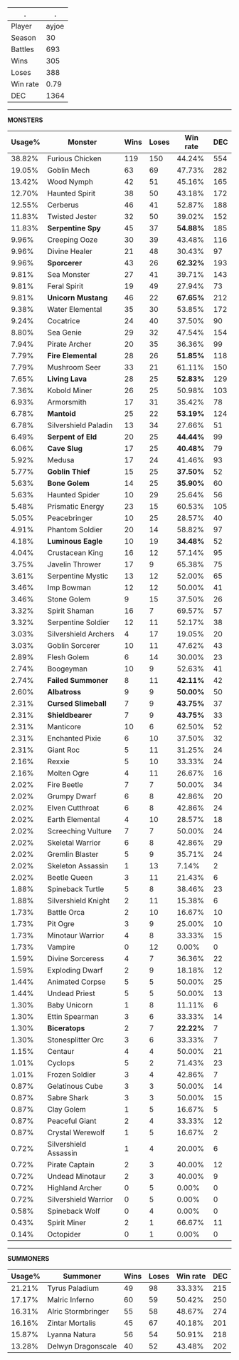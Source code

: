 .|.
|-|-
Player|ayjoe
Season|30
Battles|693
Wins|305
Loses|388
Win rate|0.79
DEC|1364

---
**MONSTERS**

Usage%|Monster|Wins|Loses|Win rate|DEC|
-|-|-|-|-|-|
38.82%|Furious Chicken|119|150|44.24%|554|
19.05%|Goblin Mech|63|69|47.73%|282|
13.42%|Wood Nymph|42|51|45.16%|165|
12.70%|Haunted Spirit|38|50|43.18%|172|
12.55%|Cerberus|46|41|52.87%|188|
11.83%|Twisted Jester|32|50|39.02%|152|
11.83%|**Serpentine Spy**|45|37|**54.88%**|185|
9.96%|Creeping Ooze|30|39|43.48%|116|
9.96%|Divine Healer|21|48|30.43%|97|
9.96%|**Sporcerer**|43|26|**62.32%**|193|
9.81%|Sea Monster|27|41|39.71%|143|
9.81%|Feral Spirit|19|49|27.94%|73|
9.81%|**Unicorn Mustang**|46|22|**67.65%**|212|
9.38%|Water Elemental|35|30|53.85%|172|
9.24%|Cocatrice|24|40|37.50%|90|
8.80%|Sea Genie|29|32|47.54%|154|
7.94%|Pirate Archer|20|35|36.36%|99|
7.79%|**Fire Elemental**|28|26|**51.85%**|118|
7.79%|Mushroom Seer|33|21|61.11%|150|
7.65%|**Living Lava**|28|25|**52.83%**|129|
7.36%|Kobold Miner|26|25|50.98%|103|
6.93%|Armorsmith|17|31|35.42%|78|
6.78%|**Mantoid**|25|22|**53.19%**|124|
6.78%|Silvershield Paladin|13|34|27.66%|51|
6.49%|**Serpent of Eld**|20|25|**44.44%**|99|
6.06%|**Cave Slug**|17|25|**40.48%**|79|
5.92%|Medusa|17|24|41.46%|93|
5.77%|**Goblin Thief**|15|25|**37.50%**|52|
5.63%|**Bone Golem**|14|25|**35.90%**|60|
5.63%|Haunted Spider|10|29|25.64%|56|
5.48%|Prismatic Energy|23|15|60.53%|105|
5.05%|Peacebringer|10|25|28.57%|40|
4.91%|Phantom Soldier|20|14|58.82%|97|
4.18%|**Luminous Eagle**|10|19|**34.48%**|52|
4.04%|Crustacean King|16|12|57.14%|95|
3.75%|Javelin Thrower|17|9|65.38%|75|
3.61%|Serpentine Mystic|13|12|52.00%|65|
3.46%|Imp Bowman|12|12|50.00%|41|
3.46%|Stone Golem|9|15|37.50%|26|
3.32%|Spirit Shaman|16|7|69.57%|57|
3.32%|Serpentine Soldier|12|11|52.17%|38|
3.03%|Silvershield Archers|4|17|19.05%|20|
3.03%|Goblin Sorcerer|10|11|47.62%|43|
2.89%|Flesh Golem|6|14|30.00%|23|
2.74%|Boogeyman|10|9|52.63%|41|
2.74%|**Failed Summoner**|8|11|**42.11%**|42|
2.60%|**Albatross**|9|9|**50.00%**|50|
2.31%|**Cursed Slimeball**|7|9|**43.75%**|37|
2.31%|**Shieldbearer**|7|9|**43.75%**|33|
2.31%|Manticore|10|6|62.50%|52|
2.31%|Enchanted Pixie|6|10|37.50%|32|
2.31%|Giant Roc|5|11|31.25%|24|
2.16%|Rexxie|5|10|33.33%|24|
2.16%|Molten Ogre|4|11|26.67%|16|
2.02%|Fire Beetle|7|7|50.00%|34|
2.02%|Grumpy Dwarf|6|8|42.86%|20|
2.02%|Elven Cutthroat|6|8|42.86%|24|
2.02%|Earth Elemental|4|10|28.57%|18|
2.02%|Screeching Vulture|7|7|50.00%|24|
2.02%|Skeletal Warrior|6|8|42.86%|29|
2.02%|Gremlin Blaster|5|9|35.71%|24|
2.02%|Skeleton Assassin|1|13|7.14%|2|
2.02%|Beetle Queen|3|11|21.43%|6|
1.88%|Spineback Turtle|5|8|38.46%|23|
1.88%|Silvershield Knight|2|11|15.38%|6|
1.73%|Battle Orca|2|10|16.67%|10|
1.73%|Pit Ogre|3|9|25.00%|10|
1.73%|Minotaur Warrior|4|8|33.33%|15|
1.73%|Vampire|0|12|0.00%|0|
1.59%|Divine Sorceress|4|7|36.36%|22|
1.59%|Exploding Dwarf|2|9|18.18%|12|
1.44%|Animated Corpse|5|5|50.00%|25|
1.44%|Undead Priest|5|5|50.00%|13|
1.30%|Baby Unicorn|1|8|11.11%|6|
1.30%|Ettin Spearman|3|6|33.33%|14|
1.30%|**Biceratops**|2|7|**22.22%**|7|
1.30%|Stonesplitter Orc|3|6|33.33%|7|
1.15%|Centaur|4|4|50.00%|21|
1.01%|Cyclops|5|2|71.43%|23|
1.01%|Frozen Soldier|3|4|42.86%|7|
0.87%|Gelatinous Cube|3|3|50.00%|14|
0.87%|Sabre Shark|3|3|50.00%|15|
0.87%|Clay Golem|1|5|16.67%|5|
0.87%|Peaceful Giant|2|4|33.33%|12|
0.87%|Crystal Werewolf|1|5|16.67%|2|
0.72%|Silvershield Assassin|1|4|20.00%|6|
0.72%|Pirate Captain|2|3|40.00%|12|
0.72%|Undead Minotaur|2|3|40.00%|9|
0.72%|Highland Archer|0|5|0.00%|0|
0.72%|Silvershield Warrior|0|5|0.00%|0|
0.58%|Spineback Wolf|0|4|0.00%|0|
0.43%|Spirit Miner|2|1|66.67%|11|
0.14%|Octopider|0|1|0.00%|0|

---
**SUMMONERS**

Usage%|Summoner|Wins|Loses|Win rate|DEC|
-|-|-|-|-|-|
21.21%|Tyrus Paladium|49|98|33.33%|215|
17.17%|Malric Inferno|60|59|50.42%|250|
16.31%|Alric Stormbringer|55|58|48.67%|274|
16.16%|Zintar Mortalis|45|67|40.18%|201|
15.87%|Lyanna Natura|56|54|50.91%|218|
13.28%|Delwyn Dragonscale|40|52|43.48%|202|
